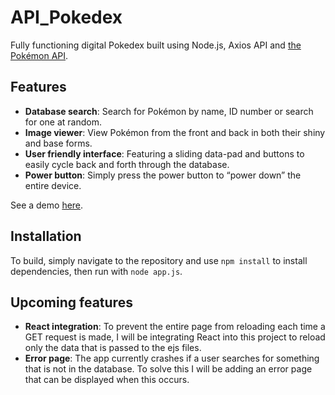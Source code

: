 # API_Pokedex

Fully functioning digital Pokedex built using Node.js, Axios API and [the Pokémon API](https://pokeapi.co/).


## Features

* **Database search**: Search for Pokémon by name, ID number or search for one at random. 
* **Image viewer**: View Pokémon from the front and back in both their shiny and base forms. 
* **User friendly interface**: Featuring a sliding data-pad and buttons to easily cycle back and forth through the database. 
* **Power button**: Simply press the power button to “power down” the entire device.

See a demo [here](https://codepen.io/nootuff/full/LYZVWEz).

## Installation
To build, simply navigate to the repository and use `npm install` to install dependencies, then run with `node app.js`.

## Upcoming features

* **React integration**: To prevent the entire page from reloading each time a GET request is made, I will be integrating React into this project to reload only the data that is passed to the ejs files. 
* **Error page**: The app currently crashes if a user searches for something that is not in the database. To solve this I will be adding an error page that can be displayed when this occurs. 
